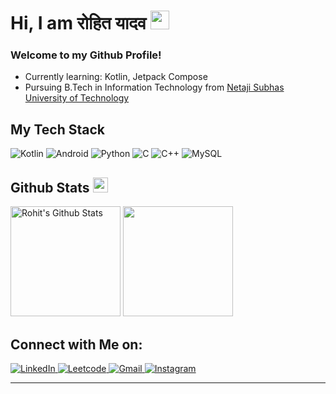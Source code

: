 # Hi, I am रोहित यादव <img src = "https://raw.githubusercontent.com/MartinHeinz/MartinHeinz/master/wave.gif" width = 30px>

### Welcome to my Github Profile!
-   Currently learning: Kotlin, Jetpack Compose 
-   Pursuing B.Tech in Information Technology from <a href="https://nsut.ac.in/" target="_blank"> Netaji Subhas University of Technology </a>

## My Tech Stack

<span><img alt="Kotlin" src="https://img.shields.io/badge/Kotlin-603cb9?style=for-the-badge&logo=kotlin&logoColor=white"></span>
<span><img alt="Android" src="https://img.shields.io/badge/Android-092d3f?style=for-the-badge&logo=android&logoColor=white"></span>
<span><img alt="Python" src="https://img.shields.io/badge/Python-FFD43B?style=for-the-badge&logo=python&logoColor=blue"></span>
<span><img alt="C" src="https://img.shields.io/badge/C-00599C?style=for-the-badge&logo=c&logoColor=white"></span>
<span><img alt="C++" src="https://img.shields.io/badge/C%2B%2B-00599C?style=for-the-badge&logo=c%2B%2B&logoColor=white"></span>
<span><img alt="MySQL" src="https://img.shields.io/badge/MySQL-005C84?style=for-the-badge&logo=mysql&logoColor=white"></span>

## Github Stats <img src = "https://i.pinimg.com/originals/65/c4/f4/65c4f452571be1261e9c623f7da488ac.gif" width = 24px>

<img alt="Rohit's Github Stats" src="https://github-readme-stats.vercel.app/api?username=itsydv&show_icons=true&count_private=true&theme=radical" height="176px"/> <img src="https://github-readme-stats.vercel.app/api/top-langs?username=Itsydv&show_icons=true&locale=en&layout=compact&theme=radical" height="176px"/>

## Connect with Me on:
<a href="https://www.linkedin.com/in/itsydv/" target="_blank">
    <img alt="LinkedIn" src="https://img.shields.io/badge/LinkedIn-0077B5?style=for-the-badge&logo=linkedin&logoColor=white">
</a>
<a href="https://www.leetcode.com/itdydv/" target="_blank">
    <img alt="Leetcode" src="https://img.shields.io/badge/Leetcode-030303?style=for-the-badge&logo=leetcode&logoColor=white">
</a>
<a href="mailto:rohityadav07009@gmail.com" target="_blank" >
  <img alt="Gmail" src="https://img.shields.io/badge/Gmail-D14836?style=for-the-badge&logo=gmail&logoColor=white">
</a>
<a href="https://www.instagram.com/itsydv/" target="_blank">
  <img alt="Instagram" src="https://img.shields.io/badge/Instagram-E4405F?style=for-the-badge&logo=instagram&logoColor=white">
</a>

---
